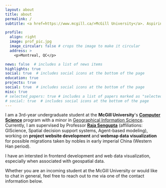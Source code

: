 ```yaml
---
layout: about
title: about
permalink: /
subtitle: <a href=https://www.mcgill.ca/>McGill University</a>. Aspiring web developer:)

profile:
  align: right
  image: prof_pic.jpg
  image_circular: false # crops the image to make it circular
  address: >
    <p>Montreal, QC</p>

news: false  # includes a list of news items
highlights: true
social: true  # includes social icons at the bottom of the page
education: true
projects: true
social: true  # includes social icons at the bottom of the page
misc: true
# selected_papers: true # includes a list of papers marked as "selected={true}"
# social: true  # includes social icons at the bottom of the page
---
```


I am a 3rd-year undergraduate student at the **McGill University**'s [**Computer Science**](https://www.cs.mcgill.ca/) program with a minor in [Geographical Information Science](https://gic.geog.mcgill.ca/). Currently, I am supervised by Professor [**Raja Sengupta**](https://tomlinson.lab.mcgill.ca/Sengupta/index.html) (affiliations: GIScience, Spatial decision support systems, Agent-based modeling), working on **project website development** and **webmap data visualization** for possible migrations taken by nobles in early imperial China (Western Han period).

I have an intersted in frontend development and web data visualization, especially when associated with geospatial data.


Whether you are an incoming student at the McGill University or would like to chat in general, feel free to reach out to me via one of the contact information below.